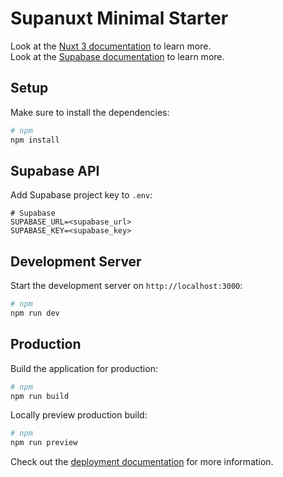 # Supanuxt Minimal Starter

Look at the [Nuxt 3 documentation](https://nuxt.com/docs/getting-started/introduction) to learn more.\
Look at the [Supabase documentation](https://supabase.com/docs/guides/getting-started/quickstarts/nuxtjs) to learn more.

## Setup

Make sure to install the dependencies:

```bash
# npm
npm install
```

## Supabase API

Add Supabase project key to `.env`:

```
# Supabase
SUPABASE_URL=<supabase_url>
SUPABASE_KEY=<supabase_key>
```

## Development Server

Start the development server on `http://localhost:3000`:

```bash
# npm
npm run dev
```

## Production

Build the application for production:

```bash
# npm
npm run build
```

Locally preview production build:

```bash
# npm
npm run preview
```

Check out the [deployment documentation](https://nuxt.com/docs/getting-started/deployment) for more information.